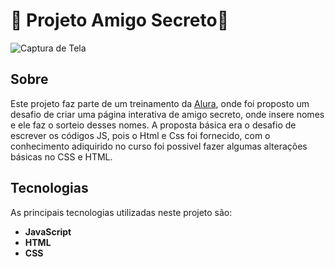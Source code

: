 # 💾 Projeto Amigo Secreto💾
![Captura de Tela](https://github.com/user-attachments/assets/c324a205-ad56-426e-9058-c552672b2854)

## Sobre
Este projeto faz parte de um treinamento da [Alura](https://www.alura.com.br/), onde foi proposto um desafio de criar uma página interativa de amigo secreto, onde insere nomes e ele faz o sorteio desses nomes.
A proposta básica era o desafio de escrever os códigos JS, pois o Html e Css foi fornecido, com o conhecimento adiquirido no curso foi possivel fazer algumas alterações básicas no CSS e HTML.

## Tecnologias
As principais tecnologias utilizadas neste projeto são:

- **JavaScript**
- **HTML**
- **CSS**

